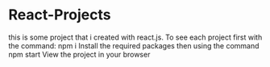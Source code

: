 # React-Projects
this is some project that i created with react.js.
To see each project first with the command:
npm i 
Install the required packages then using the command
npm start
View the project in your browser
